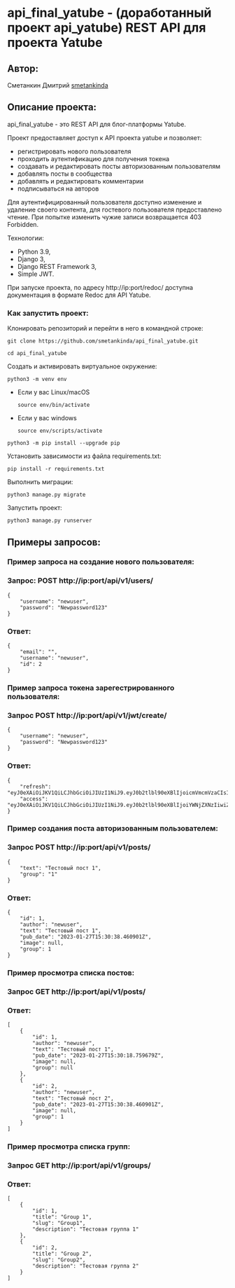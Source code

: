 # api_final_yatube - (доработанный проект api_yatube) REST API для проекта Yatube

## Автор:
Сметанкин Дмитрий [smetankinda](https://github.com/smetankinda)

## Описание проекта:
api_final_yatube - это REST API для блог-платформы Yatube.

Проект предоставляет доступ к API проекта yatube и позволяет:

- регистрировать нового пользователя
- проходить аутентификацию для получения токена
- создавать и редактировать посты авторизованным пользователям
- добавлять посты в сообщества
- добавлять и редактировать комментарии
- подписываться на авторов

Для аутентифицированный пользователя доступно изменение и удаление своего контента, для гостевого пользователя предоставлено чтение. При попытке изменить чужие записи возвращается 403 Forbidden.

Технологии:
- Python 3.9, 
- Django 3,
- Django REST Framework 3,
- Simple JWT. 

При запуске проекта, по адресу http://ip:port/redoc/ доступна документация в формате Redoc для API Yatube.

### Как запустить проект:

Клонировать репозиторий и перейти в него в командной строке:

```
git clone https://github.com/smetankinda/api_final_yatube.git
```

```
cd api_final_yatube
```

Cоздать и активировать виртуальное окружение:

```
python3 -m venv env
```

* Если у вас Linux/macOS

    ```
    source env/bin/activate
    ```

* Если у вас windows

    ```
    source env/scripts/activate
    ```

```
python3 -m pip install --upgrade pip
```

Установить зависимости из файла requirements.txt:

```
pip install -r requirements.txt
```

Выполнить миграции:

```
python3 manage.py migrate
```

Запустить проект:

```
python3 manage.py runserver
```

## Примеры запросов:

### Пример запроса на создание нового пользователя:

### Запрос: POST http://ip:port/api/v1/users/
```
{
    "username": "newuser",
    "password": "Newpassword123"
}
```
### Ответ:
```
{
    "email": "",
    "username": "newuser",
    "id": 2
}
```
### Пример запроса токена зарегестрированного пользователя:
### Запрос POST http://ip:port/api/v1/jwt/create/
```
{
    "username": "newuser",
    "password": "Newpassword123"
}
```
### Ответ:
```
{
    "refresh": "eyJ0eXAiOiJKV1QiLCJhbGciOiJIUzI1NiJ9.eyJ0b2tlbl90eXBlIjoicmVmcmVzaCIsImV4cCI6MTY3NDg0OTUyMCwianRpIjoiOGJhYzA1MDkyOTA5NDJmY2FjYTZkZTI4ZGQ4OTlmODEiLCJ1c2VyX2lkIjoyfQ.w.....",
    "access": "eyJ0eXAiOiJKV1QiLCJhbGciOiJIUzI1NiJ9.eyJ0b2tlbl90eXBlIjoiYWNjZXNzIiwiZXhwIjoxNjc0ODQ5NTIwLCJqdGkiOiI2YzhjMDM3NTU0Njg0NjdmOWViOTU0MWUzYjg3YmZiMiIsInVzZXJfaWQiOjJ9.1....."
}
```
### Пример создания поста авторизованным пользователем:
### Запрос POST http://ip:port/api/v1/posts/
```
{
    "text": "Тестовый пост 1",
    "group": "1"
}
```
### Ответ:
```
{
    "id": 1,
    "author": "newuser",
    "text": "Тестовый пост 1",
    "pub_date": "2023-01-27T15:30:38.460901Z",
    "image": null,
    "group": 1
}
```
### Пример просмотра списка постов:
### Запрос GET http://ip:port/api/v1/posts/
### Ответ:
```
[
    {
        "id": 1,
        "author": "newuser",
        "text": "Тестовый пост 1",
        "pub_date": "2023-01-27T15:30:18.759679Z",
        "image": null,
        "group": null
    },
    {
        "id": 2,
        "author": "newuser",
        "text": "Тестовый пост 2",
        "pub_date": "2023-01-27T15:30:38.460901Z",
        "image": null,
        "group": 1
    }
]
```
### Пример просмотра списка групп:
### Запрос GET http://ip:port/api/v1/groups/
### Ответ:
```
[
    {
        "id": 1,
        "title": "Group 1",
        "slug": "Group1",
        "description": "Тестовая группа 1"
    },
    {
        "id": 2,
        "title": "Group 2",
        "slug": "Group2",
        "description": "Тестовая группа 2"
    }
]
```
